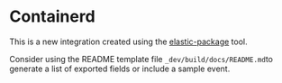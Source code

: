 # Containerd

This is a new integration created using the [elastic-package](https://github.com/elastic/elastic-package) tool.

Consider using the README template file `_dev/build/docs/README.md`to generate a list of exported fields or include a sample event.